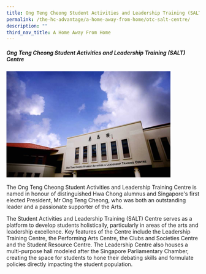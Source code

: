 ```yaml
---
title: Ong Teng Cheong Student Activities and Leadership Training (SALT) Centre
permalink: /the-hc-advantage/a-home-away-from-home/otc-salt-centre/
description: ""
third_nav_title: A Home Away From Home
---
```

##### Ong Teng Cheong Student Activities and Leadership Training (SALT) Centre

<img style="width:85%" src="/images/otcsalt.jpg">

The Ong Teng Cheong Student Activities and Leadership Training Centre is named in honour of distinguished Hwa Chong alumnus and Singapore's first elected President, Mr Ong Teng Cheong, who was both an outstanding leader and a passionate supporter of the Arts.&nbsp;

The Student Activities and Leadership Training (SALT) Centre serves as a platform to develop students holistically, particularly in areas of the arts and leadership excellence. Key features of the Centre include the Leadership Training Centre, the Performing Arts Centre, the Clubs and Societies Centre and the Student Resource Centre. The Leadership Centre also houses a multi-purpose hall modeled after the Singapore Parliamentary Chamber, creating the space for students to hone their debating skills and formulate policies directly impacting the student population.